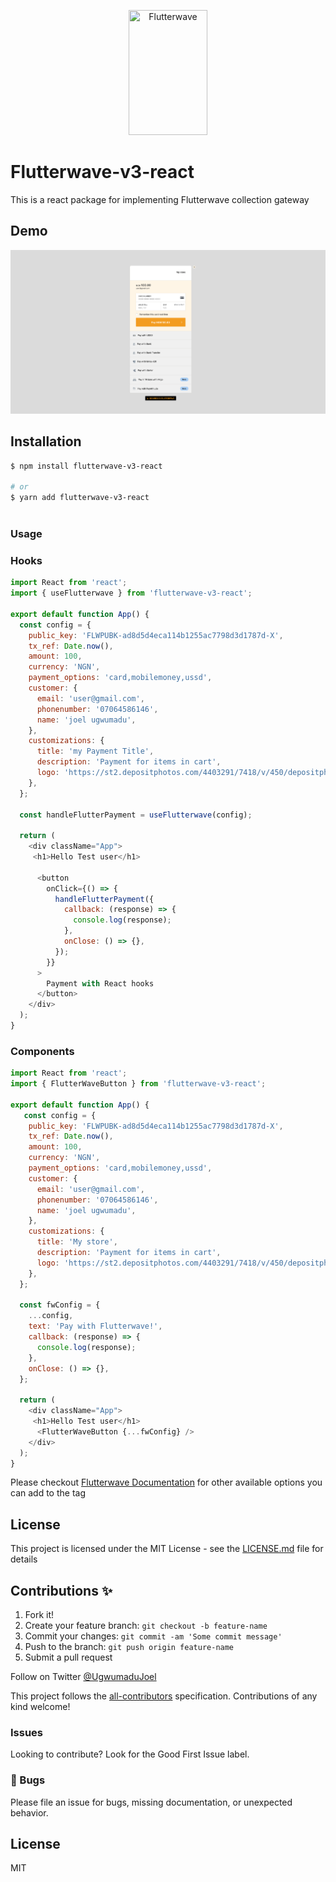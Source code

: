 <p align="center">
    <img title="Flutterwave" height="200" src="https://flutterwave.com/images/logo-colored.svg" width="50%"/>
</p>

# Flutterwave-v3-react

This is a react package for implementing Flutterwave collection gateway

## Demo

![Alt text](React_App.png?raw=true "Demo Image")

## Installation

```bash
$ npm install flutterwave-v3-react

# or
$ yarn add flutterwave-v3-react



```

### Usage

### Hooks

```javascript
import React from 'react';
import { useFlutterwave } from 'flutterwave-v3-react';

export default function App() {
  const config = {
    public_key: 'FLWPUBK-ad8d5d4eca114b1255ac7798d3d1787d-X',
    tx_ref: Date.now(),
    amount: 100,
    currency: 'NGN',
    payment_options: 'card,mobilemoney,ussd',
    customer: {
      email: 'user@gmail.com',
      phonenumber: '07064586146',
      name: 'joel ugwumadu',
    },
    customizations: {
      title: 'my Payment Title',
      description: 'Payment for items in cart',
      logo: 'https://st2.depositphotos.com/4403291/7418/v/450/depositphotos_74189661-stock-illustration-online-shop-log.jpg',
    },
  };

  const handleFlutterPayment = useFlutterwave(config);

  return (
    <div className="App">
     <h1>Hello Test user</h1>

      <button
        onClick={() => {
          handleFlutterPayment({
            callback: (response) => {
              console.log(response);
            },
            onClose: () => {},
          });
        }}
      >
        Payment with React hooks
      </button>
    </div>
  );
}
```


### Components

```javascript
import React from 'react';
import { FlutterWaveButton } from 'flutterwave-v3-react';

export default function App() {
   const config = {
    public_key: 'FLWPUBK-ad8d5d4eca114b1255ac7798d3d1787d-X',
    tx_ref: Date.now(),
    amount: 100,
    currency: 'NGN',
    payment_options: 'card,mobilemoney,ussd',
    customer: {
      email: 'user@gmail.com',
      phonenumber: '07064586146',
      name: 'joel ugwumadu',
    },
    customizations: {
      title: 'My store',
      description: 'Payment for items in cart',
      logo: 'https://st2.depositphotos.com/4403291/7418/v/450/depositphotos_74189661-stock-illustration-online-shop-log.jpg',
    },
  };

  const fwConfig = {
    ...config,
    text: 'Pay with Flutterwave!',
    callback: (response) => {
      console.log(response);
    },
    onClose: () => {},
  };

  return (
    <div className="App">
     <h1>Hello Test user</h1>
      <FlutterWaveButton {...fwConfig} />
    </div>
  );
}
```

Please checkout
[Flutterwave Documentation](https://developer.flutterwave.com/docs/flutterwave-standard)
for other available options you can add to the tag

## License

This project is licensed under the MIT License - see the [LICENSE.md](LICENSE)
file for details

## Contributions ✨

1. Fork it!
2. Create your feature branch: `git checkout -b feature-name`
3. Commit your changes: `git commit -am 'Some commit message'`
4. Push to the branch: `git push origin feature-name`
5. Submit a pull request

Follow on Twitter [@UgwumaduJoel](https://twitter.com/UgwumaduJoel)

This project follows the
[all-contributors](https://github.com/all-contributors/all-contributors)
specification. Contributions of any kind welcome!


### Issues

Looking to contribute? Look for the Good First Issue label.

### 🐛 Bugs

Please file an issue for bugs, missing documentation, or unexpected behavior.

## License

MIT

